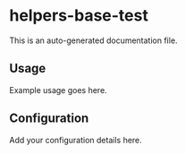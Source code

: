 # helpers-base-test

This is an auto-generated documentation file.

## Usage

Example usage goes here.

## Configuration

Add your configuration details here.